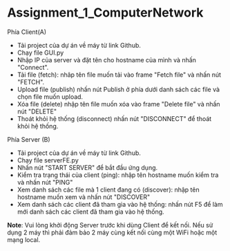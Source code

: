 # Assignment_1_ComputerNetwork

Phía Client(A)
-  Tải project của dự án về máy từ link Github.
-  Chạy file GUI.py
-  Nhập IP của server và đặt tên cho hostname của mình và nhấn "Connect".
-  Tải file (fetch): nhâp tên file muốn tải vào frame "Fetch file" và nhấn nút "FETCH".
-  Upload file (publish) nhấn nút Publish ở phía dưới danh sách các file và chọn file muốn upload.
-  Xóa file (delete) nhập tên file muốn xóa vào frame "Delete file" và nhấn nút "DELETE"
-  Thoát khỏi hệ thống (disconnect) nhấn nút "DISCONNECT" để thoát khỏi hệ thống.

Phía Server (B)
- Tải project của dự án về máy từ link Github.
- Chạy file serverFE.py
- Nhấn nút "START SERVER" để bắt đầu ứng dụng.
- Kiểm tra trạng thái của client (ping): nhập tên hostname muốn kiểm tra và nhấn nút "PING"
- Xem danh sách các file mà 1 client đang có (discover): nhập tên hostname muốn xem và nhấn nút "DISCOVER"
- Xem danh sách các client đã tham gia vào hệ thống: nhấn nút F5 để làm mới danh sách các client đã tham gia vào hệ thống.


**Note**: Vui lòng khởi động Server trước khi dùng Client để kết nối. Nếu sử dụng 2 máy thì phải đảm bảo 2 máy cùng kết nối cùng một WiFi hoặc một mạng local.
